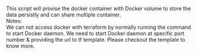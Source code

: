 This script will provise the docker container with Docker volume to store the data persistly and can share multiple container.
<br>Notes:
<br>We can not access docker with terraform by normally running the command to start Docker daemon. We need to start Docker daemon at specific port number & providing the url to tf template. Please checkout the template to know more.
